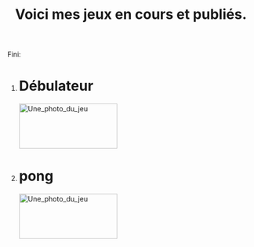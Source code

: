 <!DOCTYPE html>
<html>
<head>
    <title>Mes jeux</title>
</head>
<body>
    <header>
       <h1>Voici mes jeux en cours et publiés.</h1> 
    </header>
    <p>
        Fini:
            <ol>
                <li>
                    <h1>Débulateur</h1>
                    <a href="file:///C:/Users/u6052575/algoritme/debulteur.HTML">
                        <img src="file:///C:/Users/u6052575/Pictures/d%C3%A9bulatour.png" width="200" height="92" alt="Une_photo_du_jeu">
                    </a>
                </li>
                <li>
                    <h1>pong</h1>
                    <a href="file:///C:/Users/u6052575/algoritme/pong.HTML">
                        <img src="file:///C:/Users/u6052575/Pictures/Pong.png" width="200" height="92" alt="Une_photo_du_jeu">
                    </a>
                </li>
            </ol>
            <!-- Ajoutez d'autres jeux finis ici si nécessaire -->
    </p>
</body>
</html>
